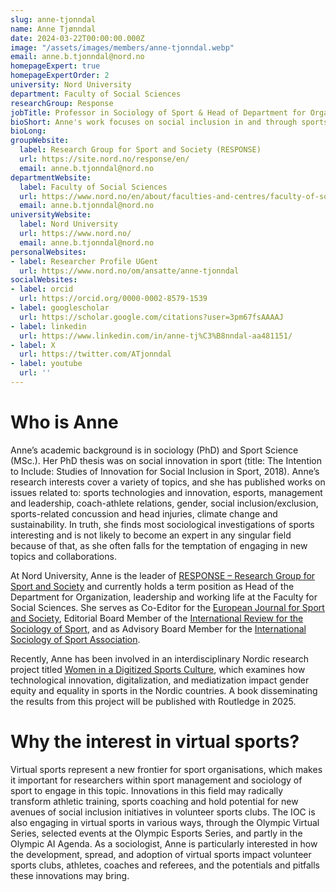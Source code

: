 ```yaml
---
slug: anne-tjonndal
name: Anne Tjønndal
date: 2024-03-22T00:00:00.000Z
image: "/assets/images/members/anne-tjonndal.webp"
email: anne.b.tjonndal@nord.no
homepageExpert: true
homepageExpertOrder: 2
university: Nord University
department: Faculty of Social Sciences
researchGroup: Response
jobTitle: Professor in Sociology of Sport & Head of Department for Organisation, leadership and working life.
bioShort: Anne's work focuses on social inclusion in and through sports. To this end, she takes various approaches of which virtual sports is one.
bioLong: 
groupWebsite:
  label: Research Group for Sport and Society (RESPONSE)
  url: https://site.nord.no/response/en/
  email: anne.b.tjonndal@nord.no
departmentWebsite:
  label: Faculty of Social Sciences
  url: https://www.nord.no/en/about/faculties-and-centres/faculty-of-social-sciences
  email: anne.b.tjonndal@nord.no
universityWebsite:
  label: Nord University
  url: https://www.nord.no/
  email: anne.b.tjonndal@nord.no
personalWebsites:
- label: Researcher Profile UGent
  url: https://www.nord.no/om/ansatte/anne-tjonndal
socialWebsites:
- label: orcid
  url: https://orcid.org/0000-0002-8579-1539
- label: googlescholar
  url: https://scholar.google.com/citations?user=3pm67fsAAAAJ
- label: linkedin
  url: https://www.linkedin.com/in/anne-tj%C3%B8nndal-aa481151/
- label: X
  url: https://twitter.com/ATjonndal
- label: youtube
  url: ''
---
```

# Who is Anne

Anne’s academic background is in sociology (PhD) and Sport Science (MSc.). Her PhD thesis was on social innovation in sport (title: The Intention to Include: Studies of Innovation for Social Inclusion in Sport, 2018). Anne’s research interests cover a variety of topics, and she has published works on issues related to: sports technologies and innovation, esports, management and leadership, coach-athlete relations, gender, social inclusion/exclusion, sports-related concussion and head injuries, climate change and sustainability. In truth, she finds most sociological investigations of sports interesting and is not likely to become an expert in any singular field because of that, as she often falls for the temptation of engaging in new topics and collaborations.

At Nord University, Anne is the leader of [RESPONSE – Research Group for Sport and Society](https://site.nord.no/response/en/) and currently holds a term position as Head of the Department for Organization, leadership and working life at the Faculty for Social Sciences. She serves as Co-Editor for the [European Journal for Sport and Society](https://www.tandfonline.com/journals/ress20), Editorial Board Member of the [International Review for the Sociology of Sport](https://journals.sagepub.com/home/irs), and as Advisory Board Member for the [International Sociology of Sport Association](https://www.issa1965.org/).

Recently, Anne has been involved in an interdisciplinary Nordic research project titled [Women in a Digitized Sports Culture](https://site.nord.no/response/2022/10/16/women-in-a-digitized-sports-culture-2/), which examines how technological innovation, digitalization, and mediatization impact gender equity and equality in sports in the Nordic countries. A book disseminating the results from this project will be published with Routledge in 2025.

# Why the interest in virtual sports?

Virtual sports represent a new frontier for sport organisations, which makes it important for researchers within sport management and sociology of sport to engage in this topic. Innovations in this field may radically transform athletic training, sports coaching and hold potential for new avenues of social inclusion initiatives in volunteer sports clubs. The IOC is also engaging in virtual sports in various ways, through the Olympic Virtual Series, selected events at the Olympic Esports Series, and partly in the Olympic AI Agenda. As a sociologist, Anne is particularly interested in how the development, spread, and adoption of virtual sports impact volunteer sports clubs, athletes, coaches and referees, and the potentials and pitfalls these innovations may bring.

 

